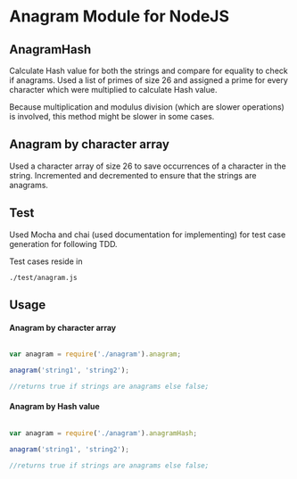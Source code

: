 # Anagram Module for NodeJS

## AnagramHash

Calculate Hash value for both the strings and compare for equality to check if anagrams. Used a list of primes of size 26 and assigned a prime for every character which were multiplied to calculate Hash value.


Because multiplication and modulus division (which are slower operations) is involved, this method might be slower in some cases.

## Anagram by character array

Used a character array of size 26 to save occurrences of a character in the string. Incremented and decremented to ensure that the strings are anagrams.

## Test
Used Mocha and chai (used documentation for implementing) for test case generation for following TDD.

Test cases reside in

```
./test/anagram.js
```

## Usage

#### Anagram by character array

```javascript

var anagram = require('./anagram').anagram;

anagram('string1', 'string2');

//returns true if strings are anagrams else false;

```

#### Anagram by Hash value

```javascript

var anagram = require('./anagram').anagramHash;

anagram('string1', 'string2');

//returns true if strings are anagrams else false;

```
